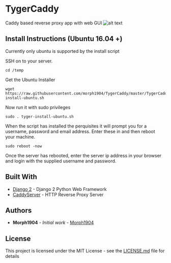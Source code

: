 # TygerCaddy
Caddy based reverse proxy app with web GUI
![alt text](https://github.com/morph1904/TygerCaddy/raw/master/TygerCaddy/assets/img/screenshot.png)

## Install Instructions (Ubuntu 16.04 +)
Currently only ubuntu is supported by the install script


SSH on to your server. 

```
cd /temp
```
Get the Ubuntu Installer

```
wget https://raw.githubusercontent.com/morph1904/TygerCaddy/master/TygerCaddy/tyger-install-ubuntu.sh
```
Now run it with sudo privileges

```
sudo . tyger-install-ubuntu.sh
```

When the script has installed the perquisites it will prompt you for a username, password and email address. Enter these in and then reboot your machine. 

```
sudo reboot -now
```
Once the server has rebooted, enter the server ip address in your browser and login with the supplied username and password. 


## Built With

* [Django 2](https://docs.djangoproject.com/en/2.0/) - Django 2 Python Web Framework
* [CaddyServer](https://caddyserver.com/) - HTTP Reverse Proxy Server

## Authors

* **Morph1904** - *Initial work* - [Morph1904](https://github.com/morph1904)

## License

This project is licensed under the MIT License - see the [LICENSE.md](LICENSE.md) file for details
